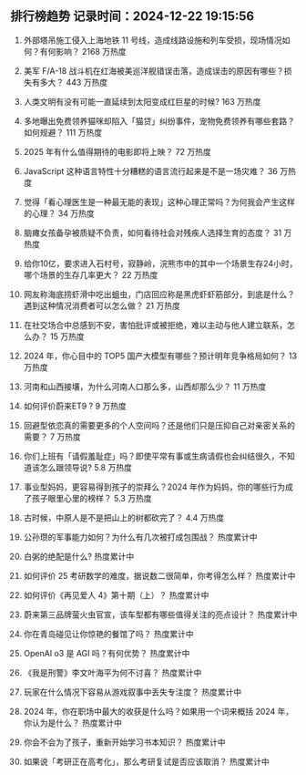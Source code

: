 
## 排行榜趋势 记录时间：2024-12-22 19:15:56
  
  1. 外部塔吊施工侵入上海地铁 11 号线，造成线路设施和列车受损，现场情况如何？有何影响？ 2168 万热度
    
  2. 美军 F/A-18 战斗机在红海被美巡洋舰错误击落，造成误击的原因有哪些？损失有多大？ 443 万热度
    
  3. 人类文明有没有可能一直延续到太阳变成红巨星的时候? 163 万热度
    
  4. 多地曝出免费领养猫咪却陷入「猫贷」纠纷事件，宠物免费领养有哪些套路？如何规避？ 111 万热度
    
  5. 2025 年有什么值得期待的电影即将上映？ 72 万热度
    
  6. JavaScript 这种语言特性十分糟糕的语言流行起来是不是一场灾难？ 36 万热度
    
  7. 觉得「看心理医生是一种最无能的表现」这种心理正常吗？为何我会产生这样的心理？ 34 万热度
    
  8. 脑瘫女孩备孕被质疑不负责，如何看待社会对残疾人选择生育的态度？ 31 万热度
    
  9. 给你10亿，要求进入石村号，寂静岭，浣熊市中的其中一个场景生存24小时，哪个场景的生存几率更大？ 22 万热度
    
  10. 网友称海底捞虾滑中吃出蛆虫，门店回应称是黑虎虾虾筋部分，到底是什么？遇到这种情况消费者可以怎么做？ 21 万热度
    
  11. 在社交场合中总感到不安，害怕批评或被拒绝，难以主动与他人建立联系，怎么办？ 15 万热度
    
  12. 2024 年，你心目中的 TOP5 国产大模型有哪些？预计明年竞争格局如何？ 13 万热度
    
  13. 河南和山西接壤，为什么河南人口那么多，山西却那么少？ 11 万热度
    
  14. 如何评价蔚来ET9 ? 9 万热度
    
  15. 回避型依恋真的需要更多的个人空间吗？还是他们只是压抑自己对亲密关系的需要？ 7 万热度
    
  16. 你们上班有「请假羞耻症」吗？即使平常有事或生病请假也会纠结很久，不知道该怎么跟领导说? 5.8 万热度
    
  17. 事业型妈妈，更容易得到孩子的崇拜么？2024 年作为妈妈，你的哪些行为成了孩子眼里心里的榜样？ 5.3 万热度
    
  18. 古时候，中原人是不是把山上的树都砍完了？ 4.4 万热度
    
  19. 公孙瓒的军事能力如何？为什么有几次被打成包围战？ 热度累计中
    
  20. 白粥的绝配是什么? 热度累计中
    
  21. 如何评价 25 考研数学的难度，据说数二很简单，你考得怎么样？ 热度累计中
    
  22. 如何评价《再见爱人 4》第十期（上）？ 热度累计中
    
  23. 蔚来第三品牌萤火虫官宣，该车型都有哪些值得关注的亮点设计？ 热度累计中
    
  24. 你在青岛碰见让你惊艳的餐馆了吗？ 热度累计中
    
  25. OpenAI o3 是 AGI 吗？有何优势？ 热度累计中
    
  26. 《我是刑警》李文叶海平为何不讨喜？ 热度累计中
    
  27. 玩家在什么情况下容易从游戏叙事中丢失专注度？ 热度累计中
    
  28. 2024 年，你在职场中最大的收获是什么吗？如果用一个词来概括 2024 年，你认为是什么？ 热度累计中
    
  29. 你会不会为了孩子，重新开始学习书本知识？ 热度累计中
    
  30. 如果说「考研正在高考化」，那么考研复试是否应该取消？ 热度累计中
    